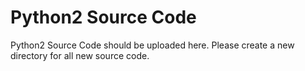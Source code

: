 # Python2 Source Code
Python2 Source Code should be uploaded here. Please create a new directory for all new source code.
